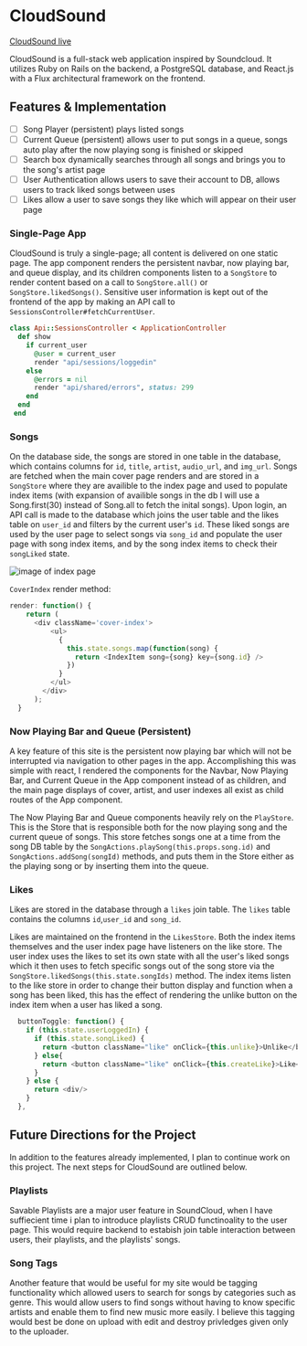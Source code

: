 # CloudSound

[CloudSound live][heroku]

[heroku]: http://cloudsoundapp.herokuapp.com

CloudSound is a full-stack web application inspired by Soundcloud.  It utilizes Ruby on Rails on the backend, a PostgreSQL database, and React.js with a Flux architectural framework on the frontend.  

## Features & Implementation

- [ ] Song Player (persistent) plays listed songs
- [ ] Current Queue (persistent) allows user to put songs in a queue, songs auto play after the now playing song is finished or skipped
- [ ] Search box dynamically searches through all songs and brings you to the song's artist page
- [ ] User Authentication allows users to save their account to DB, allows users to track liked songs between uses
- [ ] Likes allow a user to save songs they like which will appear on their user page

### Single-Page App

CloudSound is truly a single-page; all content is delivered on one static page.  The app component renders the persistent navbar, now playing bar, and queue display, and its children components listen to a `SongStore` to render content based on a call to `SongStore.all()` or `SongStore.likedSongs()`.  Sensitive user information is kept out of the frontend of the app by making an API call to `SessionsController#fetchCurrentUser`.

```ruby
class Api::SessionsController < ApplicationController
  def show
    if current_user 
      @user = current_user
      render "api/sessions/loggedin"
    else
      @errors = nil
      render "api/shared/errors", status: 299
    end
  end
 end
  ```

### Songs

  On the database side, the songs are stored in one table in the database, which contains columns for `id`, `title`, `artist`, `audio_url`, and `img_url`.  Songs are fetched when the main cover page renders and are stored in a `SongStore` where they are availible to the index page and used to populate index items (with expansion of availible songs in the db I will use a Song.first(30) instead of Song.all to fetch the inital songs). Upon login, an API call is made to the database which joins the user table and the likes table on `user_id` and filters by the current user's `id`. These liked songs are used by the user page to select songs via `song_id` and populate the user page with song index items, and by the song index items to check their `songLiked` state.


![image of index page](http://res.cloudinary.com/mr-costanzo/image/upload/v1462480457/Screen_Shot_2016-05-05_at_1.33.14_PM_c3wn3l.png)

`CoverIndex` render method:

```javascript
render: function() {
    return (
      <div className='cover-index'>
          <ul>
            {
              this.state.songs.map(function(song) {
                return <IndexItem song={song} key={song.id} />
              })
            }
          </ul>
        </div>
      );
  }
```

### Now Playing Bar and Queue (Persistent)

A key feature of this site is the persistent now playing bar which will not be interrupted via navigation to other pages in the app. Accomplishing this was simple with react, I rendered the components for the Navbar, Now Playing Bar, and Current Queue in the App component instead of as children, and the main page displays of cover, artist, and user indexes all exist as child routes of the App component. 

The Now Playing Bar and Queue components heavily rely on the `PlayStore`. This is the Store that is responsible both for the now playing song and the current queue of songs. This store fetches songs one at a time from the song DB table by the `SongActions.playSong(this.props.song.id)` and `SongActions.addSong(songId)` methods, and puts them in the Store either as the playing song or by inserting them into the queue.

### Likes

Likes are stored in the database through a `likes` join table.  The `likes` table contains the columns `id`,`user_id` and `song_id`.

Likes are maintained on the frontend in the `LikesStore`.  Both the index items themselves and the user index page have listeners on the like store. The user index uses the likes to set its own state with all the user's liked songs which it then uses to fetch specific songs out of the song store via the `SongStore.likedSongs(this.state.songIds)` method. The index items listen to the like store in order to change their button display and function when a song has been liked, this has the effect of rendering the unlike button on the index item when a user has liked a song.

```javascript
  buttonToggle: function() {
    if (this.state.userLoggedIn) {
      if (this.state.songLiked) {
        return <button className="like" onClick={this.unlike}>Unlike</button>
      } else{
        return <button className="like" onClick={this.createLike}>Like</button>
      }
    } else {
      return <div/>
    }
  },
```

## Future Directions for the Project

In addition to the features already implemented, I plan to continue work on this project.  The next steps for CloudSound are outlined below.

### Playlists

Savable Playlists are a major user feature in SoundCloud, when I have suffiecient time i plan to introduce playlists CRUD functinoality to the user page. This would require backend to estabish join table interaction between users, their playlists, and the playlists' songs.

### Song Tags

Another feature that would be useful for my site  would be tagging functionality which allowed users to search for songs by categories such as genre. This would allow users to find songs without having to know specific artists and enable them to find new music more easily. I believe this tagging would best be done on upload with edit and destroy privledges given only to the uploader.
